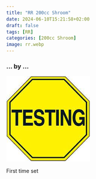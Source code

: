 ```yaml
---
title: "RR 200cc Shroom"
date: 2024-06-10T15:21:58+02:00
draft: false
tags: [RR]
categories: [200cc Shroom]
image: rr.webp
---
```

### ... by ...
![Nothing there](testing.jpg)

First time set